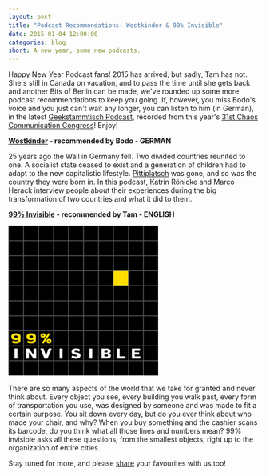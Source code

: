 ```yaml
---
layout: post
title: "Podcast Recommendations: Wostkinder & 99% Invisible"
date: 2015-01-04 12:00:00
categories: blog
short: A new year, some new podcasts.
---
```

Happy New Year Podcast fans!
2015 has arrived, but sadly, Tam has not. She's still in Canada on vacation, and to pass the time until she gets back and another Bits of Berlin can be made, we've rounded up some more podcast recommendations to keep you going.
If, however, you miss Bodo's voice and you just can't wait any longer, you can listen to him (in German), in the latest [Geekstammtisch Podcast](http://geekstammtisch.de/#GST036), recorded from this year's [31st Chaos Communication Congress](http://events.ccc.de/congress/2014/wiki/Main_Page)!
Enjoy!

**[Wostkinder](http://wostkinder.de) - recommended by Bodo - GERMAN**

25 years ago the Wall in Germany fell. Two divided countries reunited to one. A socialist state ceased to
exist and a generation of children had to adapt to the new capitalistic lifestyle. [Pittiplatsch](https://en.wikipedia.org/wiki/Pittiplatsch) was gone, and so was the country they were born in. In this podcast, Katrin Rönicke and Marco Herack interview people about their experiences during the big transformation of two countries and what it did to them.

**[99% Invisible](http://99percentinvisible.org) - recommended by Tam - ENGLISH**

[![99% Invisible Logo](/images/recommendations-2/99invisible.png)](http://99percentinvisible.org)

There are so many aspects of the world that we take for granted and never think about. Every object you see, every building you walk past, every form of transportation you use, was designed by someone and was made to fit a certain purpose. You sit down every day, but do you ever think about who made your chair, and why? When you buy something and the cashier scans its barcode, do you think what all those lines and numbers mean? 99% invisible asks all these questions, from the smallest objects, right up to the organization of entire cities.

Stay tuned for more, and please [share](https://twitter.com/bitsofberlin) your favourites with us too!
